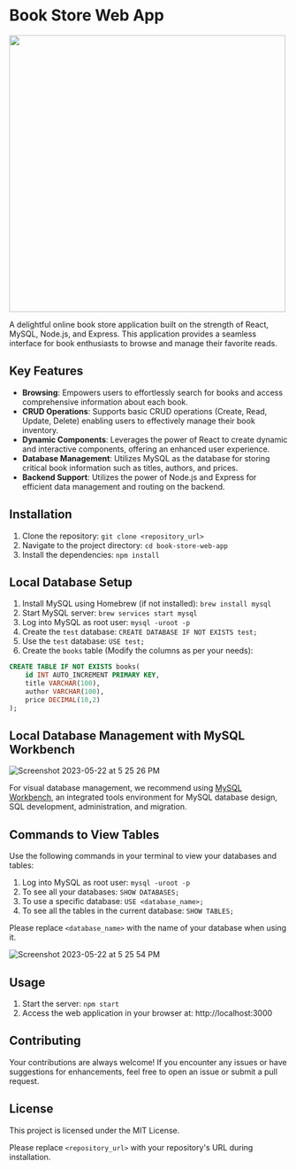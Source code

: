 # Book Store Web App

<img src="https://github.com/BobolaObi/React-Crud/assets/91813831/0ee8bdc1-9727-47b8-9df1-56f49dbaa620" width="500" height="500">


A delightful online book store application built on the strength of React, MySQL, Node.js, and Express. This application provides a seamless interface for book enthusiasts to browse and manage their favorite reads.

## Key Features

* **Browsing**: Empowers users to effortlessly search for books and access comprehensive information about each book.
* **CRUD Operations**: Supports basic CRUD operations (Create, Read, Update, Delete) enabling users to effectively manage their book inventory.
* **Dynamic Components**: Leverages the power of React to create dynamic and interactive components, offering an enhanced user experience.
* **Database Management**: Utilizes MySQL as the database for storing critical book information such as titles, authors, and prices.
* **Backend Support**: Utilizes the power of Node.js and Express for efficient data management and routing on the backend.

## Installation

1. Clone the repository: `git clone <repository_url>`
2. Navigate to the project directory: `cd book-store-web-app`
3. Install the dependencies: `npm install`

## Local Database Setup

1. Install MySQL using Homebrew (if not installed): `brew install mysql`
2. Start MySQL server: `brew services start mysql`
3. Log into MySQL as root user: `mysql -uroot -p`
4. Create the `test` database: `CREATE DATABASE IF NOT EXISTS test;`
5. Use the `test` database: `USE test;`
6. Create the `books` table (Modify the columns as per your needs):
```sql
CREATE TABLE IF NOT EXISTS books(
    id INT AUTO_INCREMENT PRIMARY KEY,
    title VARCHAR(100),
    author VARCHAR(100),
    price DECIMAL(10,2)
);
```

## Local Database Management with MySQL Workbench
![Screenshot 2023-05-22 at 5 25 26 PM](https://github.com/BobolaObi/React-Crud/assets/91813831/741aff36-8b7c-4cb2-9a79-e8a63793f904)

For visual database management, we recommend using [MySQL Workbench](https://dev.mysql.com/downloads/workbench/), an integrated tools environment for MySQL database design, SQL development, administration, and migration.

## Commands to View Tables

Use the following commands in your terminal to view your databases and tables:

1. Log into MySQL as root user: `mysql -uroot -p`
2. To see all your databases: `SHOW DATABASES;`
3. To use a specific database: `USE <database_name>;`
4. To see all the tables in the current database: `SHOW TABLES;`

Please replace `<database_name>` with the name of your database when using it.

![Screenshot 2023-05-22 at 5 25 54 PM](https://github.com/BobolaObi/React-Crud/assets/91813831/c81e8402-f5e2-4b5c-84a0-c5334d2492bb)


## Usage

1. Start the server: `npm start`
2. Access the web application in your browser at: http://localhost:3000

## Contributing

Your contributions are always welcome! If you encounter any issues or have suggestions for enhancements, feel free to open an issue or submit a pull request.

## License

This project is licensed under the MIT License.

Please replace `<repository_url>` with your repository's URL during installation.
